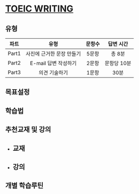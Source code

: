 # [TOEIC WRITING](https://www.toeicswt.co.kr/)
## 유형
| 파트 | 유형 | 문항수 | 답변 시간 |
| :---: | :---: | :---: | :---: |
| Part1 | 사진에 근거한 문장 만들기 | 5문항 | 총 8분 |
| Part2 | E-mail 답변 작성하기 | 2문항 | 문항당 10분 |
| Part3 | 의견 기술하기 | 1문항 | 30분 |

## 목표설정

## 학습법

## 추천교재 및 강의
- 교재
  - 
- 강의
  - 

## 개별 학습루틴
